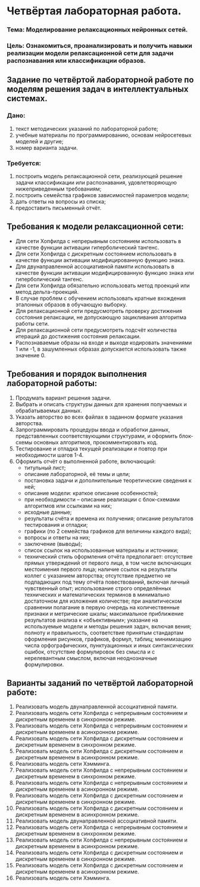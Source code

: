 # Четвёртая лабораторная работа.
### Тема: Моделирование релаксационных нейронных сетей.
### Цель: Ознакомиться, проанализировать и получить навыки реализации модели релаксационной сети для задачи распознавания или классификации образов.

## Задание по четвёртой лабораторной работе по моделям решения задач в интеллектуальных системах.

### Дано:
1. текст методических указаний по лабораторной работе;
2. учебные материалы по программированию, основам нейросетевых моделей и другие;
3. номер варианта задачи.

### Требуется:
1. построить модель релаксационной сети, реализующей решение задачи классификации или распознавания, удовлетворяющую нижеприведенным требованиям;
2. построить семейства графиков зависимостей параметров модели;
3. дать ответы на вопросы из списка;
4. предоставить письменный отчёт.

## Требования к модели релаксационной сети:
 - Для сети Хопфилда с непрерывным состоянием использовать в качестве функции активации гиперболический тангенс.
 - Для сети Хопфилда с дискретным состоянием использовать в качестве функции активации модифицированную функцию знака.
 - Для двунаправленной ассоциативной памяти использовать в качестве функции активации модифицированную функцию знака или гиперболический тангенс.
 - Для сети Хопфилда обязательно использовать метод проекций или метод дельта-проекций.
 - В случае проблем с обучением использовать кратные вхождения эталонных образов в обучающую выборку.
 - Для релаксационной сети предусмотреть проверку достижения состояния релаксации, не допускающую зацикливания алгоритма работы сети.
 - Для релаксационной сети предусмотреть подсчёт количества итераций до достижения состояния релаксации.
 - Распознаваемые образы на входе и выходе кодировать значениями 1 или -1, в зашумленных образах допускается использовать также значение 0.

## Требования и порядок выполнения лабораторной работы:
1.  Продумать вариант решения задачи.
2.  Выбрать и описать структуры данных для хранения получаемых и обрабатываемых данных.
3.  Указать авторство во всех файлах в заданном формате указания авторства.
4.  Запрограммировать процедуры ввода и обработки данных, представленных соответствующими структурами, и оформить блок-схемы основных алгоритмов, прокомментировать код.
5.  Тестирование и отладка текущей реализации и повтор при необходимости шагов 1-4.
6.  Оформить отчёт о выполненной работе, включающий:
    *   титульный лист;
    *   описание лабораторной, её темы и цели;
    *   постановка задачи и дополнительные теоретические сведения к ней;
    *   описание модели: краткое описание особенностей;
    *   при необходимости – описание реализации с блок-схемами алгоритмов или ссылками на них;
    *   исходные данные;
    *   результаты счёта и времена их получения; описание результатов тестирования и отладки;
    *   графики (по 2 семейства графиков для величины каждого вида);
    *   вопросы и ответы на них;
    *   заключение (выводы);
    *   список ссылок на использованные материалы и источники;
    *   технический стиль оформления отчёта предполагает: отсутствие прямых утверждений от первого лица, в том числе включающих местоимения первого лица; наличие ссылок на результаты коллег с указанием авторства; отсутствие предметно не подпадающих под тему отчёта повествований, включая личный чувственный опыт; использование строго определённых технических и математических терминов в минимально достаточном для изложения количестве; при аналитическом сравнении полагание в первую очередь на количественные признаки и метрические шкалы; максимальное приближение результатов анализа к «объективным»; указание на используемые модели и методы решения задач, включая вения; полноту и правильность, соответствие принятым стандартам оформления рисунков, графиков, формул, таблиц; минимизацию числа орфографических, пунктуационных и иных синтаксических ошибок, отсутствие формулировок без смысла и с нерелевантным смыслом, включая неоднозначные формулировки.

## Варианты заданий по четвёртой лабораторной работе:
1.  Реализовать модель двунаправленной ассоциативной памяти.
2.  Реализовать модель сети Хопфилда с непрерывным состоянием и дискретным временем в синхронном режиме.
3.  Реализовать модель сети Хопфилда с непрерывным состоянием и дискретным временем в асинхронном режиме.
4.  Реализовать модель сети Хопфилда с дискретным состоянием и дискретным временем в синхронном режиме.
5.  Реализовать модель сети Хопфилда с дискретным состоянием и дискретным временем в асинхронном режиме.
6.  Реализовать модель сети Хэмминга.
7.  Реализовать модель сети Хопфилда с непрерывным состоянием и дискретным временем в синхронном режиме.
8.  Реализовать модель сети Хопфилда с непрерывным состоянием и дискретным временем в асинхронном режиме.
9.  Реализовать модель сети Хопфилда с дискретным состоянием и дискретным временем в синхронном режиме.
10. Реализовать модель сети Хопфилда с дискретным состоянием и дискретным временем в асинхронном режиме.
11. Реализовать модель двунаправленной ассоциативной памяти.
12. Реализовать модель сети Хопфилда с непрерывным состоянием и дискретным временем в синхронном режиме.
13. Реализовать модель сети Хопфилда с непрерывным состоянием и дискретным временем в асинхронном режиме.
14. Реализовать модель сети Хопфилда с дискретным состоянием и дискретным временем в синхронном режиме.
15. Реализовать модель сети Хопфилда с дискретным состоянием и дискретным временем в асинхронном режиме.
16. Реализовать модель сети Хэмминга.
